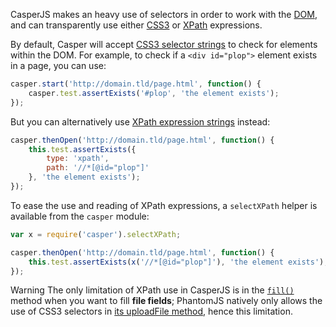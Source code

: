 CasperJS makes an heavy use of selectors in order to work with the
[DOM](http://www.w3.org/TR/dom/), and can transparently use either
[CSS3](http://www.w3.org/TR/selectors/) or [XPath](http://www.w3.org/TR/xpath/)
expressions.

By default, Casper will accept [CSS3 selector strings](http://www.w3.org/TR/selectors/#selectors)
to check for elements within the DOM. For example, to check if a `<div id="plop">`
element exists in a page, you can use:

```javascript
casper.start('http://domain.tld/page.html', function() {
    casper.test.assertExists('#plop', 'the element exists');
});
```

But you can alternatively use [XPath expression strings]() instead:

```javascript
casper.thenOpen('http://domain.tld/page.html', function() {
    this.test.assertExists({
        type: 'xpath',
        path: '//*[@id="plop"]'
    }, 'the element exists');
});
```

To ease the use and reading of XPath expressions, a `selectXPath` helper is
available from the `casper` module:

```javascript
var x = require('casper').selectXPath;

casper.thenOpen('http://domain.tld/page.html', function() {
    this.test.assertExists(x('//*[@id="plop"]'), 'the element exists');
});
```

<span class="label label-warning">Warning</span> The only limitation of XPath use
in CasperJS is in the [`fill()`](#phantom_Casper_fill) method when you want to fill **file fields**; PhantomJS
natively only allows the use of CSS3 selectors in
<a href="http://code.google.com/p/phantomjs/wiki/Interface#uploadFile(selector,_fileName)">its
uploadFile method</a>, hence this limitation.
